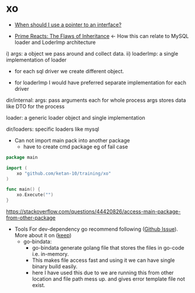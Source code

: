 # xo

- [When should I use a pointer to an interface?](https://www.reddit.com/r/golang/comments/kit3da/whats_the_meaning_of_a_pointer_to_an_interface/)

- [Prime Reacts: The Flaws of Inheritance](https://youtu.be/HOSdPhAKupw) <- How this can relate to MySQL loader and LoderImp architecture

i) args: a object we pass around and collect data.
ii) loaderImp: a single implementation of loader

- for each sql driver we create different object.

- for loaderImp I would have preferred separate implementation for each driver

dir/internal:
args: pass arguments each for whole process
args stores data like DTO for the process

loader: a generic loader object and single implementation

dir/loaders:
specific loaders like mysql

- Can not import main pack into another package
  - have to create cmd package
    eg of fail case

```go
package main

import (
	xo "github.com/ketan-10/training/xo"
)

func main() {
	xo.Execute("")
}

```

https://stackoverflow.com/questions/44420826/access-main-package-from-other-package

- Tools
  For dev-dependency go recommend following ([Github Issue](https://github.com/golang/go/issues/25922#issuecomment-1038394599)).
  More about it on ([keep](https://github.com/ketan-10/keep))
  - go-bindata:
    - go-bindata generate golang file that stores the files in go-code i.e. in-memory.
    - This makes file access fast and using it we can have single binary build easily.
    - here I have used this due to we are running this from other location and file path mess up. and gives error template file not exist.
